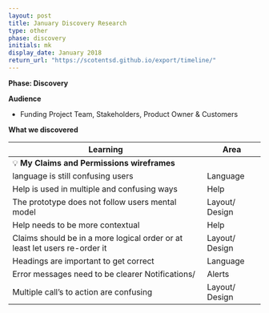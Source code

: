 ```yaml
---
layout: post
title: January Discovery Research
type: other
phase: discovery
initials: mk
display_date: January 2018
return_url: "https://scotentsd.github.io/export/timeline/"
---
```



**Phase: Discovery**

**Audience**
- Funding Project Team, Stakeholders, Product Owner & Customers

**What we discovered**

Learning | Area
--- | ---
💡  **My Claims and Permissions wireframes** |   	
  language is still confusing users	 | Language
  Help is used in multiple and confusing ways	 | Help
  The prototype does not follow users mental model	 | Layout/ Design
  Help needs to be more contextual	 | Help
  Claims should be in a more logical order or at least let users re-order it	 | Layout/ Design
  Headings are important to get correct	 | Language
  Error messages need to be clearer	Notifications/  | Alerts
  Multiple call’s to action are confusing	 | Layout/ Design
<!--more-->
